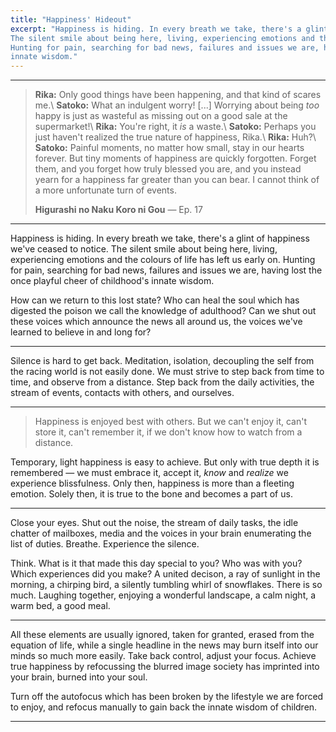 ```yaml
---
title: "Happiness' Hideout"
excerpt: "Happiness is hiding. In every breath we take, there's a glint of happiness we've ceased to notice. 
The silent smile about being here, living, experiencing emotions and the colours of life has left us early on. 
Hunting for pain, searching for bad news, failures and issues we are, having lost the once playful cheer of childhood's
innate wisdom."
---
```


---
> **Rika:**   Only good things have been happening, and that kind of scares me.\\
> **Satoko:** What an indulgent worry! [...]
>             Worrying about being _too_ happy is just as wasteful as missing out on a good sale at the supermarket!\\
> **Rika:**   You're right, it _is_ a waste.\\
> **Satoko:** Perhaps you just haven't realized the true nature of happiness, Rika.\\
> **Rika:**   Huh?\\
> **Satoko:** Painful moments, no matter how small, stay in our hearts forever.
> But tiny moments of happiness are quickly forgotten.
> Forget them, and you forget how truly blessed you are, and you instead yearn for a happiness far greater than you can bear.
> I cannot think of a more unfortunate turn of events.
> <footer><strong>Higurashi no Naku Koro ni Gou</strong> &mdash; Ep. 17</footer>

---

Happiness is hiding. In every breath we take, there's a glint of happiness we've ceased to notice. 
The silent smile about being here, living, experiencing emotions and the colours of life has left us early on. 
Hunting for pain, searching for bad news, failures and issues we are, having lost the once playful cheer of childhood's
innate wisdom. 

How can we return to this lost state? Who can heal the soul which has digested the poison we call the knowledge of adulthood? 
Can we shut out these voices which announce the news all around us, the voices we've learned to believe in and long for? 

---

Silence is hard to get back. Meditation, isolation, decoupling the self from the racing world is not easily done.
We must strive to step back from time to time, and observe from a distance. Step back from the daily activities,
the stream of events, contacts with others, and ourselves. 

---

> Happiness is enjoyed best with others. But we can't enjoy it, can't store it, can't remember it, if we don't know how to watch from a distance.

Temporary, light happiness is easy to achieve. But only with true depth it is remembered — we must embrace it, accept it,
_know_ and _realize_ we experience blissfulness. Only then, happiness is more than a fleeting emotion. Solely then, it is true to the bone
and becomes a part of us. 

---

Close your eyes. Shut out the noise, the stream of daily tasks, the idle chatter of mailboxes, media and the voices in your brain enumerating the list of duties.
Breathe. Experience the silence. 

Think. What is it that made this day special to you? Who was with you? Which experiences did you make? 
A united decison, a ray of sunlight in the morning, a chirping bird, a silently tumbling whirl of snowflakes. 
There is so much. Laughing together, enjoying a wonderful landscape, a calm night, a warm bed, a good meal.

---

All these elements are usually ignored, taken for granted, erased from the equation of life,
while a single headline in the news may burn itself into our minds so much more easily. 
Take back control, adjust your focus. Achieve true happiness by refocussing the blurred image society has imprinted into your brain,
burned into your soul. 

Turn off the autofocus which has been broken by the lifestyle we are forced to enjoy,
and refocus manually to gain back the innate wisdom of children.

---
